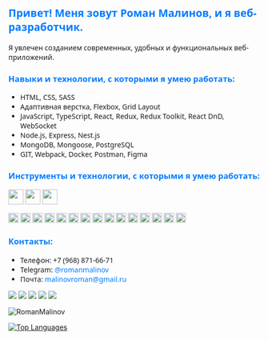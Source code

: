 <h2 style="color: #007bff; font-family: 'Segoe UI', Tahoma, Geneva, Verdana, sans-serif;">Привет! Меня зовут Роман Малинов, и я веб-разработчик.</h2>

<p style="font-family: 'Segoe UI', Tahoma, Geneva, Verdana, sans-serif;">Я увлечен созданием современных, удобных и функциональных веб-приложений.</p>

<h3 style="color: #007bff; font-family: 'Segoe UI', Tahoma, Geneva, Verdana, sans-serif;">Навыки и технологии, с которыми я умею работать:</h3>

<ul style="font-family: 'Segoe UI', Tahoma, Geneva, Verdana, sans-serif;">
  <li>HTML, CSS, SASS</li>
  <li>Адаптивная верстка, Flexbox, Grid Layout</li>
  <li>JavaScript, TypeScript, React, Redux, Redux Toolkit, React DnD, WebSocket</li>
  <li>Node.js, Express, Nest.js</li>
  <li>MongoDB, Mongoose, PostgreSQL</li>
  <li> GIT, Webpack, Docker, Postman, Figma</li>
</ul>
<h3 style="color: #007bff; font-family: 'Segoe UI', Tahoma, Geneva, Verdana, sans-serif;">Инструменты и технологии, с которыми я умею работать:</h3>



<p>
  <img src="https://img.shields.io/badge/-HTML5-%23E44D27?style=flat-square&logo=html5&logoColor=ffffff" height="30px">
  <img src="https://img.shields.io/badge/-CSS-%231572B6?style=flat-square&logo=css" height="30px">
  <img src="https://img.shields.io/badge/-SCSS-%23F7DF1C?style=flat-square&logo=sass" height="30px">
</p>
  <p>
  <img src="https://img.shields.io/badge/-JavaScript-%23F7DF1C?style=flat-square&logo=javascript&logoColor=000000&labelColor=%23F7DF1C&color=%23F7DF1C" height="20">
  <img src="https://img.shields.io/badge/-TypeScript-007ACC?style=flat-square&logo=typescript&logoColor=white" height="20">
  <img src="https://img.shields.io/badge/-React-%23282C34?style=flat-square&logo=react" height="20">
  <img src="https://img.shields.io/badge/Redux%20%20Toolkit-8A2BE2" height="20">
  <img src="https://img.shields.io/badge/-Webpack-%232C3A42?style=flat-square&logo=webpack" height="20">
  <img src="https://img.shields.io/badge/-Jest-greenC?style=flat-square&logo=jest" height="20">
  <img src="https://img.shields.io/badge/-Cypress-lightgrey?style=flat-square&logo=Cypress" height="20">
  <img src="https://img.shields.io/badge/-Node.js-brightgreen?style=flat-square&logo=Node.js" height="20">
  <img src="https://img.shields.io/badge/-Express-lightgray?style=flat-square&logo=Express" height="20">
  <img src="https://img.shields.io/badge/-Mongodb-gray?style=flat-square&logo=Mongodb" height="20">
  <img src="https://img.shields.io/badge/-PostgreSQL-white?style=flat-square&logo=PostgreSQL" height="20">
  <img src="https://img.shields.io/badge/-Nestjs-black?style=flat-square&logo=Nestjs" height="20">
  <img src="https://img.shields.io/badge/-TypeORM-yellow?style=flat-square&logo=TypeORM" height="20">
  <img src="https://img.shields.io/badge/-Postman-lightblue?style=flat-square&logo=Postman" height="20">
  <img src="https://img.shields.io/badge/-Docker-blue?style=flat-square&logo=Docker" height="20">
</p>

<h3 style="color: #007bff; font-family: 'Segoe UI', Tahoma, Geneva, Verdana, sans-serif;">Контакты:</h3>

<ul style="font-family: 'Segoe UI', Tahoma, Geneva, Verdana, sans-serif;">
  <li>Телефон: +7 (968) 871-66-71</li>
  <li>Telegram: <a href="https://t.me/romanmalinov" style="color: #007bff; text-decoration: none; font-family: 'Segoe UI', Tahoma, Geneva, Verdana, sans-serif;">@romanmalinov</a></li>
  <li>Почта: <a href="mailto:malinovroman@gmail.ru" style="color: #007bff; text-decoration: none; font-family: 'Segoe UI', Tahoma, Geneva, Verdana, sans-serif;">malinovroman@gmail.ru</a></li>
</ul>

![](https://github-profile-summary-cards.vercel.app/api/cards/profile-details?username=RomanMalinov&theme=moltack)
![](https://github-profile-summary-cards.vercel.app/api/cards/most-commit-language?username=RomanMalinov&theme=moltack)
![](https://github-profile-summary-cards.vercel.app/api/cards/repos-per-language?username=RomanMalinov&theme=moltack)
![](https://github-profile-summary-cards.vercel.app/api/cards/stats?username=RomanMalinov&theme=moltack)
![](https://github-profile-summary-cards.vercel.app/api/cards/productive-time?username=RomanMalinov&theme=moltack)
<p><img align="center" src="https://github-readme-stats.vercel.app/api/top-langs?username=RomanMalinov&show_icons=true&locale=en&layout=compact&theme=aura" alt="RomanMalinov" /></p>

<a href="https://github.com/RomanMalinov" align="left"><img src="https://github-readme-stats.vercel.app/api/top-langs/?username=RomanMalinov&langs_count=10&title_color=f97316&text_color=6366f1&icon_color=facc15&bg_color=171717&hide_border=true&locale=en&custom_title=Top%20Languages" alt="Top Languages" /></a>
